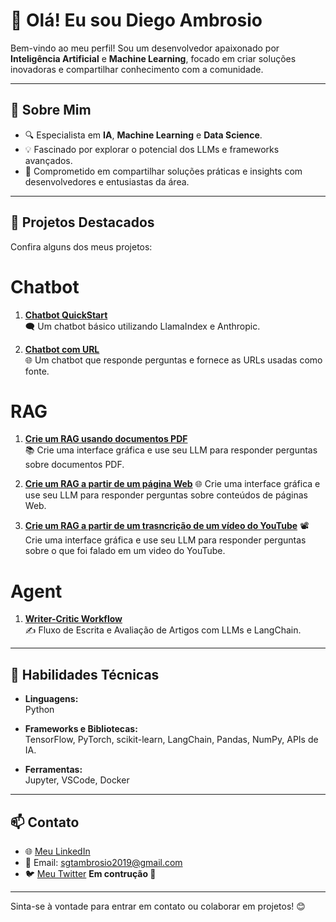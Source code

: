 # 👋 Olá! Eu sou Diego Ambrosio

Bem-vindo ao meu perfil! Sou um desenvolvedor apaixonado por **Inteligência Artificial** e **Machine Learning**, focado em criar soluções inovadoras e compartilhar conhecimento com a comunidade.

---

## 🚀 Sobre Mim
- 🔍 Especialista em **IA**, **Machine Learning** e **Data Science**.
- 💡 Fascinado por explorar o potencial dos LLMs e frameworks avançados.
- 🤝 Comprometido em compartilhar soluções práticas e insights com desenvolvedores e entusiastas da área.

---

## 📂 Projetos Destacados

Confira alguns dos meus projetos:
# Chatbot

1. **[Chatbot QuickStart](https://github.com/Ambrosio1994/Chatbots/tree/main/chatbasico)**  
   🗨️ Um chatbot básico utilizando LlamaIndex e Anthropic.
   
2. **[Chatbot com URL](https://github.com/Ambrosio1994/Chatbots/tree/main/chat_com_url)**  
   🌐 Um chatbot que responde perguntas e fornece as URLs usadas como fonte.

# RAG

1. **[Crie um RAG usando documentos PDF](https://github.com/Ambrosio1994/RAG/tree/main/documentos_pdf)**  
   📚 Crie uma interface gráfica e use seu LLM para responder perguntas sobre documentos PDF.
   
2. **[Crie um RAG a partir de um página Web](https://github.com/Ambrosio1994/RAG/tree/main/tags_url)**
   🌐 Crie uma interface gráfica e use seu LLM para responder perguntas sobre conteúdos de páginas Web.

3. **[Crie um RAG a partir de um trasncrição de um vídeo do YouTube](https://github.com/Ambrosio1994/RAG/tree/main/youtube_video)**
   📽️  Crie uma interface gráfica e use seu LLM para responder perguntas sobre o que foi falado em um video do YouTube.

# Agent

1. **[Writer-Critic Workflow](https://github.com/Ambrosio1994/Agents/tree/main/escritor-de-artigo)**  
   ✍️ Fluxo de Escrita e Avaliação de Artigos com LLMs e LangChain.



---

## 🔧 Habilidades Técnicas

- **Linguagens:**  
  Python

- **Frameworks e Bibliotecas:**  
  TensorFlow, PyTorch, scikit-learn, LangChain, Pandas, NumPy, APIs de IA.

- **Ferramentas:**  
  Jupyter, VSCode, Docker

---

## 📫 Contato

- 🌐 [Meu LinkedIn](https://www.linkedin.com/in/diego-ambrosio/)
- 📧 Email: sgtambrosio2019@gmail.com
- 🐦 [Meu Twitter](https://x.com/codeinteligente) **Em contrução 🚀**

---

Sinta-se à vontade para entrar em contato ou colaborar em projetos! 😊
